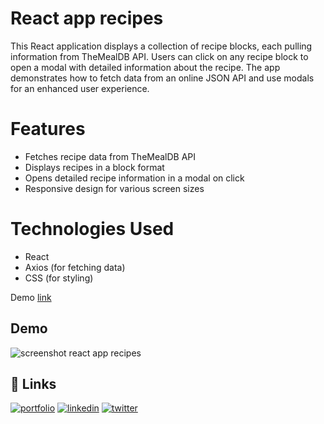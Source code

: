 # React app recipes
This React application displays a collection of recipe blocks, each pulling information from TheMealDB API. Users can click on any recipe block to open a modal with detailed information about the recipe. The app demonstrates how to fetch data from an online JSON API and use modals for an enhanced user experience.

# Features
* Fetches recipe data from TheMealDB API
* Displays recipes in a block format
* Opens detailed recipe information in a modal on click
* Responsive design for various screen sizes

# Technologies Used
* React
* Axios (for fetching data)
* CSS (for styling)

Demo [link](https://react-app-recipes-01.netlify.app/)

## Demo

![screenshot react app recipes ](https://irwinborjas.com/wp-content/uploads/2024/09/recipes_app.jpg)

## 🔗 Links
[![portfolio](https://img.shields.io/badge/my_portfolio-000?style=for-the-badge&logo=ko-fi&logoColor=white)](https://irwinborjas.com/)
[![linkedin](https://img.shields.io/badge/linkedin-0A66C2?style=for-the-badge&logo=linkedin&logoColor=white)](https://www.linkedin.com/in/irwingb)
[![twitter](https://img.shields.io/badge/twitter-1DA1F2?style=for-the-badge&logo=twitter&logoColor=white)](http://twitter.com/irwingb)
